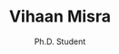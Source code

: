 ---
title: Vihaan Misra
subtitle: Ph.D. Student
job_title: Ph.D. Student
category: phd_student
layout: team_member_personal_page
image: /assets/imgs/team/vihaan_misra.png
link-new-tab: true
keywords: Generative AI, Creative AI
---